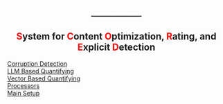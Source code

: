 # <center><u> <span style="color: white;">SCORED</span></u>

## <center><span style="color: red;">S</span>ystem for <span style="color: red;">C</span>ontent <span style="color: red;">O</span>ptimization, <span style="color: red;">R</span>ating, and <span style="color: red;">E</span>xplicit <span style="color: red;">D</span>etection

[Corruption Detection](ObsidianVault/Engine/CorruptionDetection.md) <br>
[LLM Based Quantifying](ObsidianVault/Engine/LLMBasedQuantifying.md) <br>
[Vector Based Quantifying](ObsidianVault/Engine/VectorBasedQuantifying.md) <br>
[Processors](ObsidianVault/Engine/Processors.md) <br>
[Main Setup](ObsidianVault/Setup/MainSetup.md)<br> 



